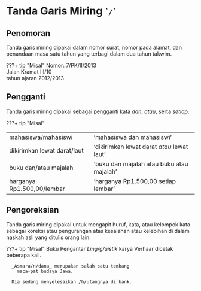 # Tanda Garis Miring <small>\``/`\`</small>

## Penomoran

Tanda garis miring dipakai dalam nomor surat, nomor pada alamat, dan penandaan masa satu tahun yang terbagi dalam dua tahun takwim.

???+ tip "Misal"
      Nomor: 7/PK/II/2013  
      Jalan Kramat III/10  
      tahun ajaran 2012/2013

## Pengganti

Tanda garis miring dipakai sebagai pengganti kata _dan_, _atau_, serta _setiap_.

???+ tip "Misal"
    <table>
      <tr>
        <td>mahasiswa/mahasiswi</td>
        <td>‘mahasiswa dan mahasiswi’</td>
      </tr>
      <tr>
        <td>dikirimkan lewat darat/laut</td>
        <td>‘dikirimkan lewat darat <em>atau</em> lewat laut’</td>
      </tr>
      <tr>
        <td>buku dan/atau majalah</td>
        <td>‘buku dan majalah atau buku atau majalah’</td>
      </tr>
      <tr>
        <td>harganya Rp1.500,00/lembar</td>
        <td>‘harganya Rp1.500,00 setiap lembar’</td>
      </tr>
    </table>

## Pengoreksian

Tanda garis miring dipakai untuk mengapit huruf, kata, atau kelompok kata sebagai koreksi atau pengurangan atas kesalahan atau kelebihan di dalam naskah asli yang ditulis orang lain.

???+ tip "Misal"
      Buku Pengantar _Ling/g/uistik_ karya Verhaar dicetak
        beberapa kali.

      _Asmara/n/dana_ merupakan salah satu tembang
        maca-pat budaya Jawa.

      Dia sedang menyelesaikan /h/utangnya di bank.


